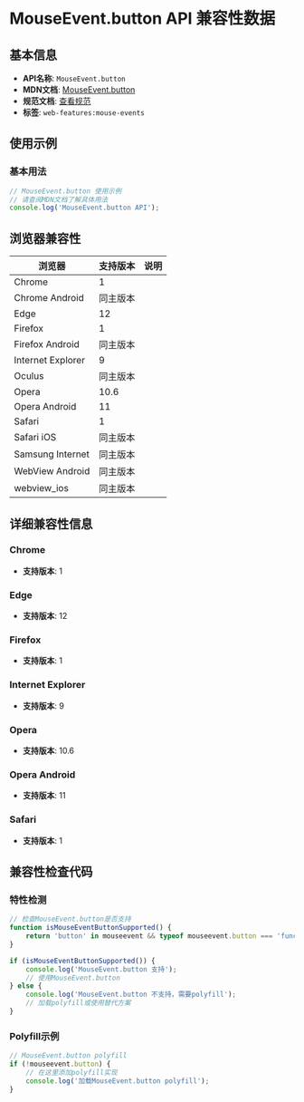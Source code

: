 # MouseEvent.button API 兼容性数据

## 基本信息

- **API名称**: `MouseEvent.button`
- **MDN文档**: [MouseEvent.button](https://developer.mozilla.org/docs/Web/API/MouseEvent/button)
- **规范文档**: [查看规范](https://w3c.github.io/uievents/#dom-mouseevent-button)
- **标签**: `web-features:mouse-events`

## 使用示例

### 基本用法

```javascript
// MouseEvent.button 使用示例
// 请查阅MDN文档了解具体用法
console.log('MouseEvent.button API');
```

## 浏览器兼容性

| 浏览器 | 支持版本 | 说明 |
|--------|----------|------|
| Chrome | 1 |  |
| Chrome Android | 同主版本 |  |
| Edge | 12 |  |
| Firefox | 1 |  |
| Firefox Android | 同主版本 |  |
| Internet Explorer | 9 |  |
| Oculus | 同主版本 |  |
| Opera | 10.6 |  |
| Opera Android | 11 |  |
| Safari | 1 |  |
| Safari iOS | 同主版本 |  |
| Samsung Internet | 同主版本 |  |
| WebView Android | 同主版本 |  |
| webview_ios | 同主版本 |  |

## 详细兼容性信息

### Chrome

- **支持版本**: 1

### Edge

- **支持版本**: 12

### Firefox

- **支持版本**: 1

### Internet Explorer

- **支持版本**: 9

### Opera

- **支持版本**: 10.6

### Opera Android

- **支持版本**: 11

### Safari

- **支持版本**: 1

## 兼容性检查代码

### 特性检测

```javascript
// 检查MouseEvent.button是否支持
function isMouseEventButtonSupported() {
    return 'button' in mouseevent && typeof mouseevent.button === 'function';
}

if (isMouseEventButtonSupported()) {
    console.log('MouseEvent.button 支持');
    // 使用MouseEvent.button
} else {
    console.log('MouseEvent.button 不支持，需要polyfill');
    // 加载polyfill或使用替代方案
}
```

### Polyfill示例

```javascript
// MouseEvent.button polyfill
if (!mouseevent.button) {
    // 在这里添加polyfill实现
    console.log('加载MouseEvent.button polyfill');
}
```

